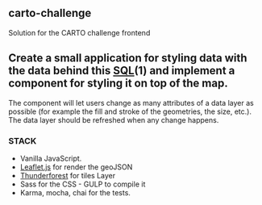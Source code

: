 ## carto-challenge
Solution for the CARTO challenge frontend

## Create a small application for styling data with the data behind this [SQL](https://xavijam.carto.com/api/v2/sql?q=SELECT%20*%20FROM%20ne_10m_populated_places_simple&format=GeoJSON)(1) and **implement a component for styling it on top of the map**.

The component will let users change as many attributes of a data layer as possible (for example the fill and stroke of the geometries, the size, etc.). The data layer should be refreshed when any change happens.

### STACK
- Vanilla JavaScript.
- [Leaflet.js](http://leafletjs.com/) for render the geoJSON
- [Thunderforest](https://www.thunderforest.com/) for tiles Layer
- Sass for the CSS - GULP to compile it
- Karma, mocha, chai for the tests.
